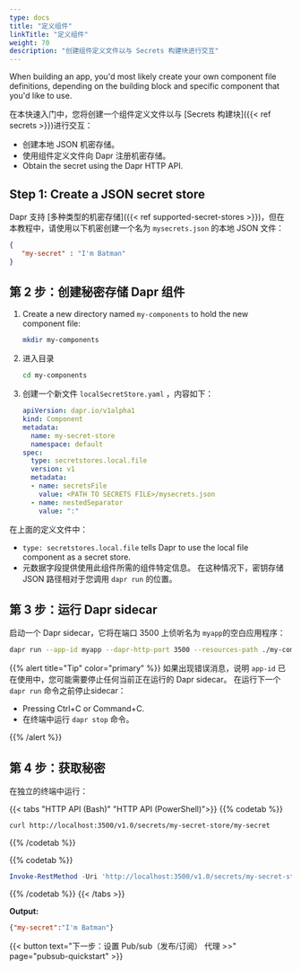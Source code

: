 ```yaml
---
type: docs
title: "定义组件"
linkTitle: "定义组件"
weight: 70
description: "创建组件定义文件以与 Secrets 构建块进行交互"
---
```


When building an app, you'd most likely create your own component file definitions, depending on the building block and specific component that you'd like to use.

在本快速入门中，您将创建一个组件定义文件以与 [Secrets 构建块]({{< ref secrets >}})进行交互：

- 创建本地 JSON 机密存储。
- 使用组件定义文件向 Dapr 注册机密存储。
- Obtain the secret using the Dapr HTTP API.

## Step 1: Create a JSON secret store

Dapr 支持 [多种类型的机密存储]({{< ref supported-secret-stores >}})，但在本教程中，请使用以下机密创建一个名为 `mysecrets.json` 的本地 JSON 文件：

```json
{
   "my-secret" : "I'm Batman"
}
```

## 第 2 步：创建秘密存储 Dapr 组件

1. Create a new directory named `my-components` to hold the new component file:

   ```bash
   mkdir my-components
   ```

1. 进入目录

   ```bash
   cd my-components
   ```

1. 创建一个新文件 `localSecretStore.yaml` ，内容如下：

   ```yaml
   apiVersion: dapr.io/v1alpha1
   kind: Component
   metadata:
     name: my-secret-store
     namespace: default
   spec:
     type: secretstores.local.file
     version: v1
     metadata:
     - name: secretsFile
       value: <PATH TO SECRETS FILE>/mysecrets.json
     - name: nestedSeparator
       value: ":"
   ```

在上面的定义文件中：
- `type: secretstores.local.file` tells Dapr to use the local file component as a secret store.
- 元数据字段提供使用此组件所需的组件特定信息。 在这种情况下，密钥存储 JSON 路径相对于您调用 `dapr run` 的位置。

## 第 3 步：运行 Dapr sidecar

启动一个 Dapr sidecar，它将在端口 3500 上侦听名为 `myapp`的空白应用程序：

```bash
dapr run --app-id myapp --dapr-http-port 3500 --resources-path ./my-components
```

{{% alert title="Tip" color="primary" %}}
如果出现错误消息，说明 `app-id` 已在使用中，您可能需要停止任何当前正在运行的 Dapr sidecar。 在运行下一个 `dapr run` 命令之前停止sidecar：

- Pressing Ctrl+C or Command+C.
- 在终端中运行 `dapr stop` 命令。

{{% /alert %}}

## 第 4 步：获取秘密

在独立的终端中运行：

{{< tabs "HTTP API (Bash)" "HTTP API (PowerShell)">}}
{{% codetab %}}

```bash
curl http://localhost:3500/v1.0/secrets/my-secret-store/my-secret
```

{{% /codetab %}}

{{% codetab %}}

```powershell
Invoke-RestMethod -Uri 'http://localhost:3500/v1.0/secrets/my-secret-store/my-secret'
```

{{% /codetab %}}
{{< /tabs >}}

**Output:**

```json
{"my-secret":"I'm Batman"}
```

{{< button text="下一步：设置 Pub/sub（发布/订阅） 代理 >>" page="pubsub-quickstart" >}}